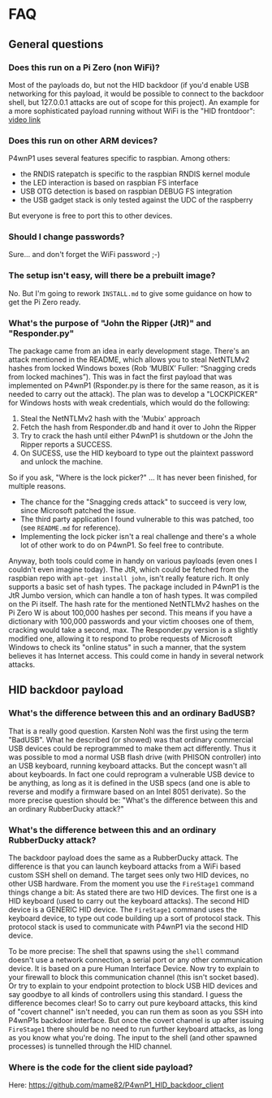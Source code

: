 # FAQ

## General questions

### Does this run on a Pi Zero (non WiFi)?
Most of the payloads do, but not the HID backdoor (if you'd enable USB networking for this payload, it would be possible to connect to the backdoor shell, but 127.0.0.1 attacks are out of scope for this project).
An example for a more sophisticated payload running without WiFi is the "HID frontdoor": [video link](https://www.youtube.com/watch?v=MI8DFlKLHBk)


### Does this run on other ARM devices?
P4wnP1 uses several features specific to raspbian. Among others: 
- the RNDIS ratepatch is specific to the raspbian RNDIS kernel module
- the LED interaction is based on raspbian FS interface
- USB OTG detection is based on raspbian DEBUG FS integration
- the USB gadget stack is only tested against the UDC of the raspberry 

But everyone is free to port this to other devices.

### Should I change passwords?
Sure... and don't forget the WiFi password ;-)

### The setup isn't easy, will there be a prebuilt image?
No. But I'm going to rework `INSTALL.md` to give some guidance on how to get the Pi Zero ready.

### What's the purpose of "John the Ripper (JtR)" and "Responder.py"
The package came from an idea in early development stage. There's an attack mentioned in the README, which allows you to steal NetNTLMv2 hashes from locked Windows boxes (Rob ‘MUBIX’ Fuller: “Snagging creds from locked machines”). This was in fact the first payload that was implemented on P4wnP1 (Rsponder.py is there for the same reason, as it is needed to carry out the attack). The plan was to develop a "LOCKPICKER" for Windows hosts with weak credentials, which would do the following:
1. Steal the NetNTLMv2 hash with the 'Mubix' approach
2. Fetch the hash from Responder.db and hand it over to John the Ripper
3. Try to crack the hash until either P4wnP1 is shutdown or the John the Ripper reports a SUCCESS.
4. On SUCESS, use the HID keyboard to type out the plaintext password and unlock the machine.

So if you ask, "Where is the lock picker?" ... It has never been finished, for multiple reasons.
- The chance for the "Snagging creds attack" to succeed is very low, since Microsoft patched the issue.
- The third party application I found vulnerable to this was patched, too (see `README.md` for reference).
- Implementing the lock picker isn't a real challenge and there's a whole lot of other work to do on P4wnP1. So feel free to contribute.

Anyway, both tools could come in handy on various payloads (even ones I couldn't even imagine today). The JtR, which could be fetched from the raspbian repo with `apt-get install john`, isn't really feature rich. It only supports a basic set of hash types. The package included in P4wnP1 is the JtR Jumbo version, which can handle a ton of hash types. It was compiled on the Pi itself. The hash rate for the mentioned NetNTLMv2 hashes on the Pi Zero W is about 100,000 hashes per second. This means if you have a dictionary with 100,000 passwords and your victim chooses one of them, cracking would take a second, max.
The Responder.py version is a slightly modified one, allowing it to respond to probe requests of Microsoft Windows to check its "online status" in such a manner, that the system believes it has Internet access. This could come in handy in several network attacks.

## HID backdoor payload

### What's the difference between this and an ordinary BadUSB? 

That is a really good question. Karsten Nohl was the first using the term "BadUSB". What he described (or showed) was that ordinary commercial USB devices could be reprogrammed to make them act differently. Thus it was possible to mod a normal USB flash drive (with PHISON controller) into an USB keyboard, running keyboard attacks. But the concept wasn't all about keyboards. In fact one could reprogram a vulnerable USB device to be anything, as long as it is defined in the USB specs (and one is able to reverse and modify a firmware based on an Intel 8051 derivate).
So the more precise question should be: "What's the difference between this and an ordinary RubberDucky attack?"

### What's the difference between this and an ordinary RubberDucky attack?
The backdoor payload does the same as a RubberDucky attack. The difference is that you can launch keyboard attacks from a WiFi based custom SSH shell on demand. The target sees only two HID devices, no other USB hardware.
From the moment you use the `FireStage1` command things change a bit:
As stated there are two HID devices. The first one is a HID keyboard (used to carry out the keyboard attacks). The second HID device is a GENERIC HID device. The `FireStage1` command uses the keyboard device, to type out code building up a sort of protocol stack. This protocol stack is used to communicate with P4wnP1 via the second HID device. 

To be more precise:
The shell that spawns using the `shell` command doesn't use a network connection, a serial port or any other communication device. It is based on a pure Human Interface Device. Now try to explain to your firewall to block this communication channel (this isn't socket based). Or try to explain to your endpoint protection to block USB HID devices and say goodbye to all kinds of controllers using this standard. I guess the difference becomes clear!
So to carry out pure keyboard attacks, this kind of "covert channel" isn't needed, you can run them as soon as you SSH into P4wnP1s backdoor interface. But once the covert channel is up after issuing `FireStage1` there should be no need to run further keyboard attacks, as long as you know what you're doing. The input to the shell (and other spawned processes) is tunnelled through the HID channel.

### Where is the code for the client side payload?
Here: https://github.com/mame82/P4wnP1_HID_backdoor_client

